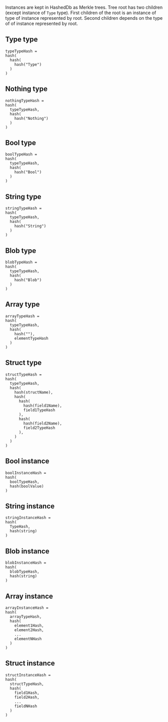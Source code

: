 
Instances are kept in HashedDb as Merkle trees.
Tree root has two children (except instance of `Type` type).
First children of the root is an instance of type of instance represented by root.
Second children depends on the type of of instance represented by root.

Type type
---------

```
typeTypeHash =
hash(
  hash(
    hash("Type")
  )
)
```

Nothing type
---------

```
nothingTypeHash =
hash(
  typeTypeHash,
  hash(
    hash("Nothing")
  )
)
```

Bool type
---------

```
boolTypeHash =
hash(
  typeTypeHash,
  hash(
    hash("Bool")
  )
)
```

String type
-----------

```
stringTypeHash =
hash(
  typeTypeHash,
  hash(
    hash("String")
  )
)
```

Blob type
---------

```
blobTypeHash =
hash(
  typeTypeHash,
  hash(
    hash("Blob")
  )
)
```

Array type
----------

```
arrayTypeHash =
hash(
  typeTypeHash,
  hash(
    hash(""),
    elementTypeHash
  )
)
```

Struct type
-----------

```
structTypeHash =
hash(
  typeTypeHash,
  hash(
    hash(structName),
    hash(
      hash(
        hash(field1Name),
        field1TypeHash
      ),
      hash(
        hash(field2Name),
        field2TypeHash
      ),
    )
  )
)
```

Bool instance
---------------

```
boolInstanceHash =
hash(
  boolTypeHash,
  hash(boolValue)
)
```

String instance
---------------

```
stringInstanceHash =
hash(
  TypeHash,
  hash(string)
)
```

Blob instance
-------------

```
blobInstanceHash =
hash(
  blobTypeHash,
  hash(string)
)
```

Array instance
--------------

```
arrayInstanceHash =
hash(
  arrayTypeHash,
  hash(
    element1Hash,
    element2Hash,
    ...
    elementNHash
  )
)
```

Struct instance
---------------

```
structInstanceHash =
hash(
  structTypeHash,
  hash(
    field1Hash,
    field2Hash,
    ...
    fieldNHash
  )
)
```
